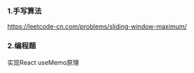### 1.手写算法

https://leetcode-cn.com/problems/sliding-window-maximum/

### 2.编程题

实现React useMemo原理


